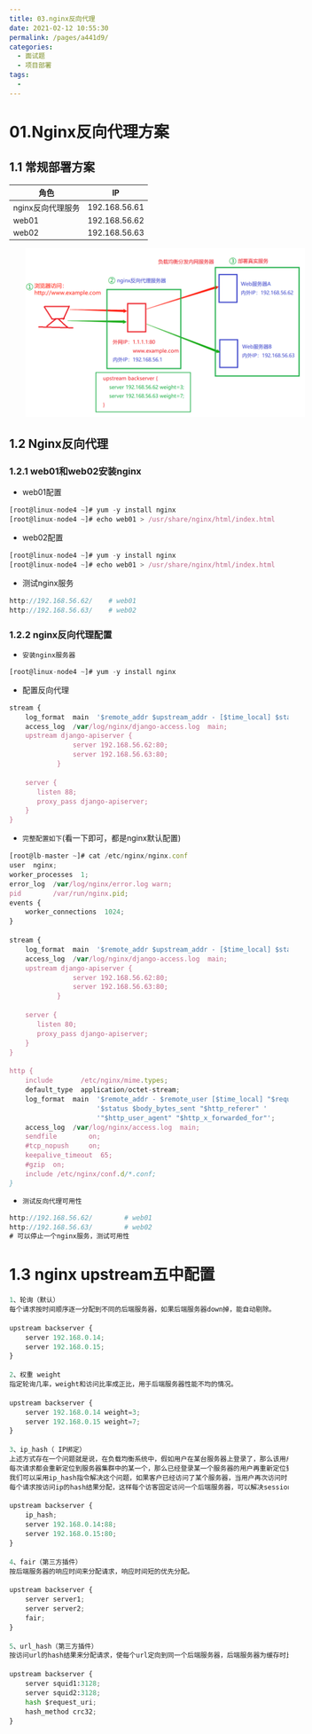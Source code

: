 ```yaml
---
title: 03.nginx反向代理
date: 2021-02-12 10:55:30
permalink: /pages/a441d9/
categories:
  - 面试题
  - 项目部署
tags:
  - 
---
```


# 01.Nginx反向代理方案

## 1.1 常规部署方案

| 角色              | IP            |
| ----------------- | ------------- |
| nginx反向代理服务 | 192.168.56.61 |
| web01             | 192.168.56.62 |
| web02             | 192.168.56.63 |

<img src="./assets/image-20210114105729145.png" style="width: 900px; margin-left: 30px;"> </img>

## 1.2 Nginx反向代理

### 1.2.1 web01和web02安装nginx

- web01配置

```javascript
[root@linux-node4 ~]# yum -y install nginx
[root@linux-node4 ~]# echo web01 > /usr/share/nginx/html/index.html
```

- web02配置

```javascript
[root@linux-node4 ~]# yum -y install nginx
[root@linux-node4 ~]# echo web01 > /usr/share/nginx/html/index.html
```

- 测试nginx服务

```javascript
http://192.168.56.62/    # web01
http://192.168.56.63/    # web02
```

### 1.2.2 nginx反向代理配置

- `安装nginx服务器`

```javascript
[root@linux-node4 ~]# yum -y install nginx
```

- 配置反向代理

```javascript
stream {
    log_format  main  '$remote_addr $upstream_addr - [$time_local] $status $upstream_bytes_sent';
    access_log  /var/log/nginx/django-access.log  main;
    upstream django-apiserver {
                server 192.168.56.62:80;
                server 192.168.56.63:80;
            }
   
    server {
       listen 88;
       proxy_pass django-apiserver;
    }
}
```

- `完整配置如下`(看一下即可，都是nginx默认配置)

```javascript
[root@lb-master ~]# cat /etc/nginx/nginx.conf 
user  nginx;
worker_processes  1;
error_log  /var/log/nginx/error.log warn;
pid        /var/run/nginx.pid;
events {
    worker_connections  1024;
}

stream {
    log_format  main  '$remote_addr $upstream_addr - [$time_local] $status $upstream_bytes_sent';
    access_log  /var/log/nginx/django-access.log  main;
    upstream django-apiserver {
                server 192.168.56.62:80;
                server 192.168.56.63:80;
            }
   
    server {
       listen 80;
       proxy_pass django-apiserver;
    }
}

http {
    include       /etc/nginx/mime.types;
    default_type  application/octet-stream;
    log_format  main  '$remote_addr - $remote_user [$time_local] "$request" '
                      '$status $body_bytes_sent "$http_referer" '
                      '"$http_user_agent" "$http_x_forwarded_for"';
    access_log  /var/log/nginx/access.log  main;
    sendfile        on;
    #tcp_nopush     on;
    keepalive_timeout  65;
    #gzip  on;
    include /etc/nginx/conf.d/*.conf;
}
```

- `测试反向代理可用性`

```javascript
http://192.168.56.62/        # web01
http://192.168.56.63/        # web02
# 可以停止一个nginx服务，测试可用性
```

# 1.3 nginx upstream五中配置

````python
1、轮询（默认）
每个请求按时间顺序逐一分配到不同的后端服务器，如果后端服务器down掉，能自动剔除。

upstream backserver {
    server 192.168.0.14;
    server 192.168.0.15;
}

2、权重 weight
指定轮询几率，weight和访问比率成正比，用于后端服务器性能不均的情况。

upstream backserver {
    server 192.168.0.14 weight=3;
    server 192.168.0.15 weight=7;
}

3、ip_hash（ IP绑定）
上述方式存在一个问题就是说，在负载均衡系统中，假如用户在某台服务器上登录了，那么该用户第二次请求的时候，因为我们是负载均衡系统，
每次请求都会重新定位到服务器集群中的某一个，那么已经登录某一个服务器的用户再重新定位到另一个服务器，其登录信息将会丢失，这样显然是不妥的。
我们可以采用ip_hash指令解决这个问题，如果客户已经访问了某个服务器，当用户再次访问时，会将该请求通过哈希算法，自动定位到该服务器。
每个请求按访问ip的hash结果分配，这样每个访客固定访问一个后端服务器，可以解决session的问题。

upstream backserver {
    ip_hash;
    server 192.168.0.14:88;
    server 192.168.0.15:80;
}

4、fair（第三方插件）
按后端服务器的响应时间来分配请求，响应时间短的优先分配。

upstream backserver {
    server server1;
    server server2;
    fair;
}

5、url_hash（第三方插件）
按访问url的hash结果来分配请求，使每个url定向到同一个后端服务器，后端服务器为缓存时比较有效。

upstream backserver {
    server squid1:3128;
    server squid2:3128;
    hash $request_uri;
    hash_method crc32;
}
````









